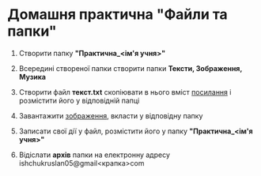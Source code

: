 # Домашня практична "Файли та папки"

1. Створити папку **"Практична_<ім'я учня>"**

2. Всередині створеної папки створити папки **Тексти, Зображення, Музика**

3. Створити файл **текст.txt** скопіювати в нього вміст [посилання](https://raw.githubusercontent.com/chuckis/Infrmtk/master/src/fish.txt) і розмістити його у відповідній папці 

4. Завантажити [зображення](https://raw.githubusercontent.com/chuckis/Infrmtk/master/img/jess-zoerb-bdYyOOGakBE-unsplash.jpg), вкласти у відповідну папку 

5. Записати свої дії у файл, розмістити його у папку **"Практична_<ім'я учня>"**

6. Відіслати **архів** папки на електронну адресу ishchukruslan05@gmail<крапка>com